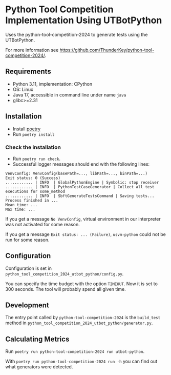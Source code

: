 # Python Tool Competition Implementation Using UTBotPython

Uses the python-tool-competition-2024 to generate tests using the UTBotPython.

For more information see
<https://github.com/ThunderKey/python-tool-competition-2024/>.

## Requirements

* Python 3.11, implementation: CPython
* OS: Linux
* Java 17, accessible in command line under name `java`
* glibc>=2.31

## Installation

* Install [poetry](https://python-poetry.org/)
* Run `poetry install`

### Check the installation
* Run `poetry run check`.
* Successful logger messages should end with the following lines:
```
VenvConfig: VenvConfig(basePath=..., libPath=..., binPath=...)
Exit status: 0 (Success)
............ | INFO  | GlobalPythonEngine | Symbolic: stop receiver
............ | INFO  | PythonTestCaseGenerator | Collect all test executions for some_method
............ | INFO  | SbftGenerateTestsCommand | Saving tests...
Process finished in ...
Mean time: ...
Max time: ...
```

If you get a message `No VenvConfig`, virtual environment in our interpreter was not activated for some reason.

If you get a message `Exit status: ... (Failure)`, `usvm-python` could not be run for some reason.

## Configuration

Configuration is set in `python_tool_competition_2024_utbot_python/config.py`.

You can specify the time budget with the option `TIMEOUT`. Now it is set to 300 seconds. The tool will probably spend all given time.

## Development

The entry point called by `python-tool-competition-2024` is the `build_test`
method in `python_tool_competition_2024_utbot_python/generator.py`.

## Calculating Metrics

Run `poetry run python-tool-competition-2024 run utbot-python`.

With `poetry run python-tool-competition-2024 run -h` you can find out what
generators were detected.
